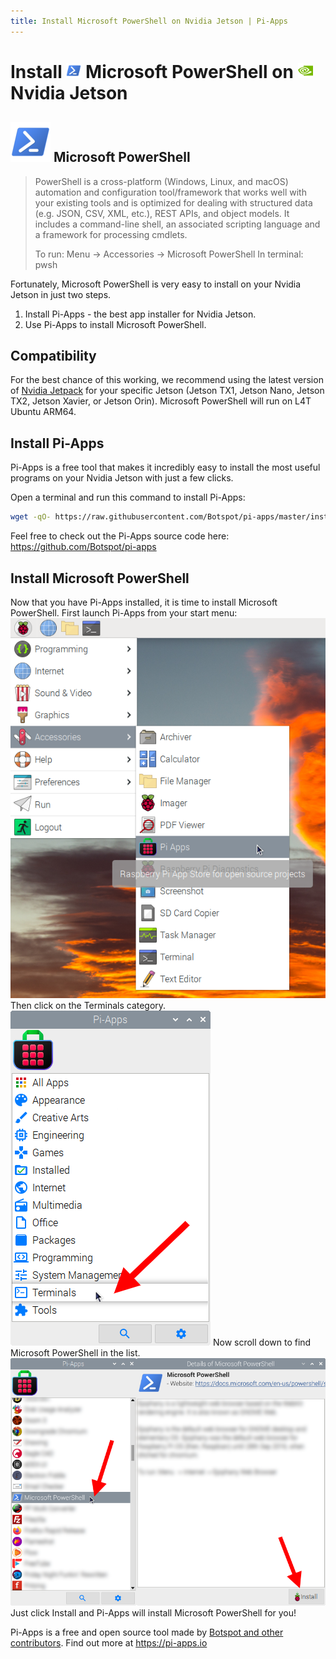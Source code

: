 ```yaml
---
title: Install Microsoft PowerShell on Nvidia Jetson | Pi-Apps
---
```

<div class="simple-install-content content">

# Install <img src="/img/app-icons/Microsoft PowerShell/icon-64.png" height=24> Microsoft PowerShell on <img src=/img/other-icons/nvidia-icon.svg height=24> Nvidia Jetson

## <img src="/img/app-icons/Microsoft PowerShell/icon-64.png"> Microsoft PowerShell
> PowerShell is a cross-platform (Windows, Linux, and macOS) automation and configuration tool/framework that works well with your existing tools and is optimized for dealing with structured data (e.g. JSON, CSV, XML, etc.), REST APIs, and object models. It includes a command-line shell, an associated scripting language and a framework for processing cmdlets.
> 
> To run: Menu -> Accessories -> Microsoft PowerShell
> In terminal: pwsh

Fortunately, Microsoft PowerShell is very easy to install on your Nvidia Jetson in just two steps.
1. Install Pi-Apps - the best app installer for Nvidia Jetson.
2. Use Pi-Apps to install Microsoft PowerShell.
</div>
<div class="simple-install-content content">

## Compatibility
For the best chance of this working, we recommend using the latest version of [Nvidia Jetpack](https://developer.nvidia.com/embedded/jetpack-archive) for your specific Jetson (Jetson TX1, Jetson Nano, Jetson TX2, Jetson Xavier, or Jetson Orin).
Microsoft PowerShell will run on L4T Ubuntu ARM64.
</div>
<div class="simple-install-content content">

## Install Pi-Apps

Pi-Apps is a free tool that makes it incredibly easy to install the most useful programs on your Nvidia Jetson with just a few clicks.

Open a terminal and run this command to install Pi-Apps:
```bash
wget -qO- https://raw.githubusercontent.com/Botspot/pi-apps/master/install | bash
```
Feel free to check out the Pi-Apps source code here: https://github.com/Botspot/pi-apps
</div>
<div class="simple-install-content content">

## Install Microsoft PowerShell

Now that you have Pi-Apps installed, it is time to install Microsoft PowerShell.
First launch Pi-Apps from your start menu:
<img src="/img/start-menu.png">
Then click on the Terminals category.
<img src="/img/category-selections/Terminals.png">
Now scroll down to find Microsoft PowerShell in the list.
<img src="/img/app-icons/Microsoft PowerShell/app-selection.png">
Just click Install and Pi-Apps will install Microsoft PowerShell for you!
</div>
<div class="simple-install-content content">

Pi-Apps is a free and open source tool made by [Botspot and other contributors](/about/#contributors). Find out more at https://pi-apps.io
</div>
